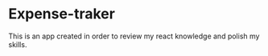 # Expense-traker
This is an app created in order to review my react knowledge and polish my skills.
